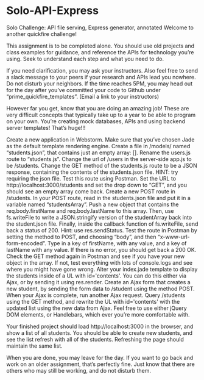 # Solo-API-Express
Solo Challenge: API file serving, Express generator, annotated
Welcome to another quickfire challenge! 

This assignment is to be completed alone. You should use old projects and class examples for guidance, and reference the APIs for technology you’re using. Seek to understand each step and what you need to do. 

If you need clarification, you may ask your instructors. Also feel free to send a slack message to your peers if your research and APIs lead you nowhere. Do not disturb your neighbors. If the time reaches 5PM, you may head out for the day after you’ve committed your code to Github under “prime_quickfire_templates”. (Email a link to your instructors)

However far you get, know that you are doing an amazing job! These are very difficult concepts that typically take up to a year to be able to program on your own. You’re creating mock databases, APIs and using backend server templates! That’s huge!!! 

Create a new application in Webstorm. Make sure that you’ve chosen Jade as the default template rendering engine.
Create a file in /models/ named “students.json”, that contains just an empty array: [].
Rename the users.js route to “students.js”. 
Change the url of /users in the server-side app.js to be /students.
Change the GET method of the students.js route to be a JSON response, containing the contents of the students.json file. HINT: try requiring the json file.
Test this route using Postman. Set the URL to http://localhost:3000/students and set the drop down to “GET”, and you should see an empty array come back.
Create a new POST route in /students.
In your POST route, read in the students.json file and put it in a variable named “studentsArray”. 
Push a new object that contains the req.body.firstName and req.body.lastName to this array. 
Then, use fs.writeFile to write a JSON.stringify version of the studentArray back into the student.json file.
Finally, inside the callback function of fs.writeFile, send back a status of 200. Hint: use res.sendStatus.
Test the route in Postman by setting the method to POST, and choosing “body”, and then “x-www-url-form-encoded”. Type in a key of firstName, with any value, and a key of lastName with any value. If there is no error, you should get back a 200 OK.
Check the GET method again in Postman and see if you have your new object in the array. If not, test everything with lots of console.logs and see where you might have gone wrong.
Alter your index.jade template to display the students inside of a UL with id='contents'. You can do this either via Ajax, or by sending it using res.render.
Create an Ajax form that creates a new student, by sending the form data to /student using the method POST. 
When your Ajax is complete, run another Ajax request. Query /students using the GET method, and rewrite the UL with id='contents' with the updated list using the new data from Ajax. Feel free to use either jQuery DOM elements, or Handlebars, which ever you’re more comfortable with.

Your finished project should load http://localhost:3000 in the browser, and show a list of all students. You should be able to create new students, and see the list refresh with all of the students. Refreshing the page should maintain the same list.

When you are done, you may leave for the day. If you want to go back and work on an older assignment, that’s perfectly fine. Just know that there are others who may still be working, and do not disturb them.
